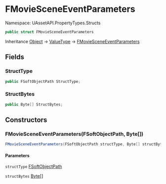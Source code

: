 # FMovieSceneEventParameters

Namespace: UAssetAPI.PropertyTypes.Structs

```csharp
public struct FMovieSceneEventParameters
```

Inheritance [Object](https://docs.microsoft.com/en-us/dotnet/api/system.object) → [ValueType](https://docs.microsoft.com/en-us/dotnet/api/system.valuetype) → [FMovieSceneEventParameters](./uassetapi.propertytypes.structs.fmoviesceneeventparameters.md)

## Fields

### **StructType**

```csharp
public FSoftObjectPath StructType;
```

### **StructBytes**

```csharp
public Byte[] StructBytes;
```

## Constructors

### **FMovieSceneEventParameters(FSoftObjectPath, Byte[])**

```csharp
FMovieSceneEventParameters(FSoftObjectPath structType, Byte[] structBytes)
```

#### Parameters

`structType` [FSoftObjectPath](./uassetapi.propertytypes.objects.fsoftobjectpath.md)<br>

`structBytes` [Byte[]](https://docs.microsoft.com/en-us/dotnet/api/system.byte)<br>
